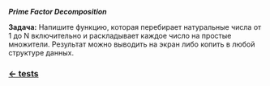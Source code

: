 <b><i>Prime Factor Decomposition</i></b>

<b>Задача:</b>
Напишите функцию, которая перебирает натуральные числа от 1 до N включительно и раскладывает каждое число на простые множители. Результат можно выводить на экран либо копить в любой структуре данных.

### <a href="https://github.com/NoOmega/tests"><- tests</a>

